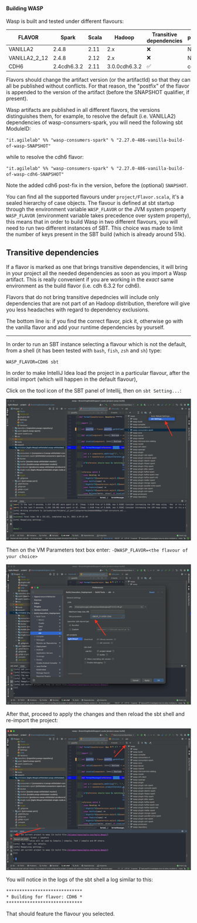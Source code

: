 #### Building WASP

Wasp is built and tested under different flavours:

| FLAVOR | Spark | Scala | Hadoop | Transitive dependencies | postfix |
| ---- | ----  | ----  | ---- | ---- | ---- |
| VANILLA2 | 2.4.8 | 2.11 | 2.x | ❌ | None |
| VANILLA2_2_12 | 2.4.8 | 2.12 | 2.x | ❌ | None |
| CDH6 | 2.4cdh6.3.2 | 2.11 | 3.0.0cdh6.3.2 | ✅ | cdh6 |

Flavors should change the artifact version (or the artifactId) so that they can all be published without conflicts. 
For that reason, the "postfix" of the flavor is appended to the version of the artifact (before the SNAPSHOT qualifier, if present).

Wasp artifacts are published in all different flavors, the versions distinguishes them, for example,
to resolve the default (i.e. VANILLA2) dependencies of wasp-consumers-spark, you will need the following
sbt ModuleID:

```
"it.agilelab" %% "wasp-consumers-spark" % "2.27.0-486-vanilla-build-of-wasp-SNAPSHOT"
```

while to resolve the cdh6 flavor:

```
"it.agilelab" %% "wasp-consumers-spark" % "2.27.0-486-vanilla-build-of-wasp-cdh6-SNAPSHOT"
```

Note the added cdh6 post-fix in the version, before the (optional) `SNAPSHOT`.

You can find all the supported flavours under `project/Flavor.scala`, it's a sealed hierarchy of case objects.
The flavour is defined at sbt startup through the environment variable `WASP_FLAVOR` or the JVM system property `WASP_FLAVOR` (environment variable takes precedence over system property), this means that in order to build Wasp in two different flavours, you will need to run two different instances of SBT. This choice was made to limit the number of keys present in the SBT build (which is already around 51k).

## Transitive dependencies

If a flavor is marked as one that brings transitive dependencies, it will bring in your project all
the needed dependencies as soon as you import a Wasp artifact. This is really convenient if you are
working in the *exact* same environment as the build flavor (i.e. cdh 6.3.2 for cdh6).

Flavors that do not bring transitive depedncies will include only dependencies that are not part of
an Hadoop distribution, therefore will give you less headaches with regard to dependency exclusions.

The bottom line is: if you find the correct flavor, pick it, otherwise go with the vanilla flavor and
add your runtime dependencies by yourself.

---

In order to run an SBT instance selecting a flavour which is not the default, from a shell (it has been tested with `bash`, `fish`, `zsh` and `sh`) type:

```
WASP_FLAVOR=CDH6 sbt
```

In order to make IntelliJ Idea load the project in a particular flavour, after the initial import (which will happen in the default flavour),

Click on the tool icon of the SBT panel of Intellij, then on `sbt Setting...`:

![Select sbt Settings](building/select_sbt_settings.png)

Then on the VM Parameters text box enter: `-DWASP_FLAVOR=<the flavour of your choice>`

![Set VM parameters](building/set_vm_parameters.png)

After that, proceed to apply the changes and then reload the sbt shell and re-import the project:

![Restart and refresh](building/restart_and_refresh.png)

You will notice in the logs of the sbt shell a log similar to this:

```
*****************************
* Building for flavor: CDH6 *
*****************************
```

That should feature the flavour you selected.
